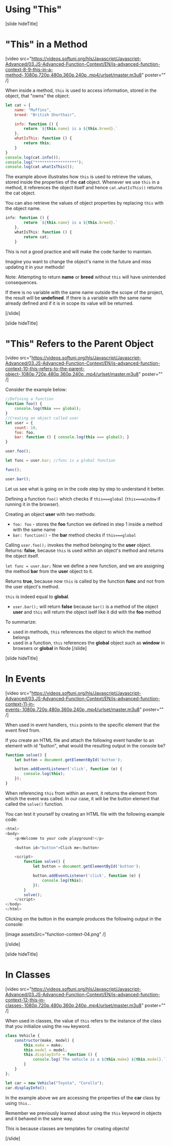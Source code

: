 # Using "This"

[slide hideTitle]

# "Тhis" in a Method

[video src="https://videos.softuni.org/hls/Javascript/Javascript-Advanced/03.JS-Advanced-Function-Context/EN/js-advanced-function-context-8-9-this-in-a-method-,1080p,720p,480p,360p,240p,.mp4/urlset/master.m3u8" poster="" /]

When inside a method, `this` is used to access information, stored in the object, that "owns" the object:

```js live
let cat = {
    name: "Muffins",
    breed: "British Shorthair",

    info: function () {
        return `${this.name} is a ${this.breed}.`
    },
    whatIsThis: function () {
        return this;
    }
}
console.log(cat.info());
console.log("******************");
console.log(cat.whatIsThis());
```

The example above illustrates how `this` is used to retrieve the values, stored inside the properties of the **cat** object. Whenever we use `this` in a method, it references the object itself and hence `cat.whatIsThis()` returns the cat object.

You can also retrieve the values of object properties by replacing `this` with the object name.

```js
info: function () {
        return `${this.name} is a ${this.breed}.`
    },
    whatIsThis: function () {
        return cat;
    }
```
 This is not a good practice and will make the code harder to maintain. 
 
 Imagine you want to change the object's name in the future and miss updating it in your methods! 


Note: Attempting to return **name** or **breed** without `this` will have unintended consequences. 

If there is no variable with the same name outside the scope of the project, the result will be **undefined**. If there is a variable with the same name already defined and if it is in scope its value will be returned.

[/slide]

[slide hideTitle]

# "Тhis" Refers to the Parent Object

[video src="https://videos.softuni.org/hls/Javascript/Javascript-Advanced/03.JS-Advanced-Function-Context/EN/js-advanced-function-context-10-this-refers-to-the-parent-object-,1080p,720p,480p,360p,240p,.mp4/urlset/master.m3u8" poster="" /]

Consider the example below:

```js live
//Defining a function
function foo() {
    console.log(this === global);
}
//Creating an object called user
let user = {
    count: 10,
    foo: foo,
    bar: function () { console.log(this === global); }
}

user.foo();

let func = user.bar; //func is a global function

func();

user.bar();
```

Let us see what is going on in the code step by step to understand it better.

Defining a function `foo()` which checks if `this===global` (`this===window` if running it in the browser).

Creating an object **user** with two methods:
   - `foo: foo` - stores the **foo** function we defined in step 1 inside a method with the same name
   -  `bar: function()` - the **bar** method checks if `this===global`

Calling `user.foo();` invokes the method belonging to the **user** object. Returns: **false**, because `this` is used within an object's method and returns the object itself.

`let func = user.bar;` Now we define a new function, and we are assigning the method **bar** from the **user** object to it. 

Returns **true**, because now `this` is called by the function **func** and not from the user object's method. 

`this` is indeed equal to **global**.

- `user.bar();` will return **false** because `bar()` is a method of the object **user** and `this` will return the object iself like it did with the **foo** method

To summarize: 
- used in methods, `this` references the object to which the method belongs
- used in a function, `this` references the **global** object such as **window** in browsers or **global** in Node
[/slide]

[slide hideTitle]

# In Events

[video src="https://videos.softuni.org/hls/Javascript/Javascript-Advanced/03.JS-Advanced-Function-Context/EN/js-advanced-function-context-11-in-events-,1080p,720p,480p,360p,240p,.mp4/urlset/master.m3u8" poster="" /]

When used in event handlers, `this` points to the specific element that the event fired from.

If you create an HTML file and attach the following event handler to an element with id "button", what would the resulting output in the console be?

```js
function solve() {
    let button = document.getElementById('button');

    button.addEventListener('click', function (e) {
        console.log(this);
    });
}
```

When referencing `this` from within an event, it returns the element from which the event was called. In our case, it will be the button element that called the ``solve()`` function.

You can test it yourself by creating an HTML file with the following example code:

```js
<html>
<body>
    <p>Welcome to your code playground!</p>

    <button id="button">Click me</button>

    <script>
        function solve() {
            let button = document.getElementById('button');

            button.addEventListener('click', function (e) {
                console.log(this);
            });
        }
        solve();
    </script>
</body>
</html>
```

Clicking on the button in the example produces the following output in the console:

[image assetsSrc="function-context-04.png" /]

[/slide]

[slide hideTitle]

# In Classes

[video src="https://videos.softuni.org/hls/Javascript/Javascript-Advanced/03.JS-Advanced-Function-Context/EN/js-advanced-function-context-12-this-in-classes-,1080p,720p,480p,360p,240p,.mp4/urlset/master.m3u8" poster="" /]

When used in classes, the value of `this` refers to the instance of the class that you initialize using the `new` keyword.

```js live
class Vehicle {
    constructor(make, model) {
        this.make = make;
        this.model = model;
        this.displayInfo = function () {
            console.log(`The vehicle is a ${this.make} ${this.model}.`);
        }
    }
};

let car = new Vehicle("Toyota", "Corolla");
car.displayInfo();
```

In the example above we are accessing the properties of the **car** class by using ``this.``.

Remember we previously learned about using the ``this`` keyword in objects and it behaved in the same way.

This is because classes are templates for creating objects!

[/slide]

